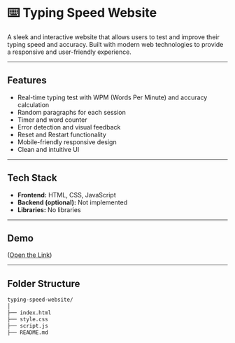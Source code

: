 # ⌨️ Typing Speed Website

A sleek and interactive website that allows users to test and improve their typing speed and accuracy. Built with modern web technologies to provide a responsive and user-friendly experience.

---

## Features

- Real-time typing test with WPM (Words Per Minute) and accuracy calculation
- Random paragraphs for each session
- Timer and word counter
- Error detection and visual feedback
- Reset and Restart functionality
- Mobile-friendly responsive design
- Clean and intuitive UI

---

## Tech Stack

- **Frontend:** HTML, CSS, JavaScript
- **Backend (optional):** Not implemented
- **Libraries:** No libraries

---

## Demo

([Open the Link](https://typing-speed-test-cyan.vercel.app/))  

---

## Folder Structure

```bash
typing-speed-website/
│
├── index.html
├── style.css
├── script.js
├── README.md

